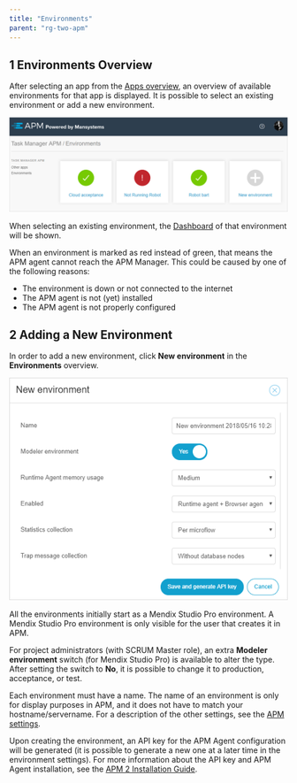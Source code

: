```yaml
---
title: "Environments"
parent: "rg-two-apm"
---
```


## 1 Environments Overview

After selecting an app from the [Apps overview](rg-two-apps), an overview of available environments for that app is displayed. It is possible to select an existing environment or add a new environment.

![](attachments/rg-two/environments.png)

When selecting an existing environment, the [Dashboard](rg-two-dashboard) of that environment will be shown.

When an environment is marked as red instead of green, that means the APM agent cannot reach the APM Manager. This could be caused by one of the following reasons:

* The environment is down or not connected to the internet
* The APM agent is not (yet) installed
* The APM agent is not properly configured

## 2 Adding a New Environment

In order to add a new environment, click **New environment** in the **Environments** overview.

![](attachments/rg-two/new_environment.png)

All the environments initially start as a Mendix Studio Pro environment. A Mendix Studio Pro environment is only visible for the user that creates it in APM.

For project administrators (with SCRUM Master role), an extra **Modeler environment** switch (for Mendix Studio Pro) is available to alter the type. After setting the switch to **No**, it is possible to change it to production, acceptance, or test.

Each environment must have a name. The name of an environment is only for display purposes in APM, and it does not have to match your hostname/servername.
For a description of the other settings, see the [APM settings](rg-two-settings).

Upon creating the environment, an API key for the APM Agent configuration will be generated (it is possible to generate a new one at a later time in the environment settings). For more information about the API key and APM Agent installation, see the [APM 2 Installation Guide](ig-two).
